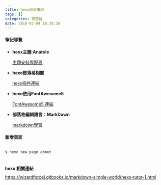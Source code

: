 ```yaml
---
title: hexo學習筆記
tags: []
categories: 部落格
date: 2018-02-04 16:18:38
---
```

<div class="tip">
 <i class="fas fa-user"></i>
  <i class="far fa-user"></i>
  <!--brand icon-->
  <i class="fab fa-github-square"></i>
<h4 style="margin-bottom:20px;margin-top:20px">筆記導覽</h4>
<ul>
<li>
<p><b>heox主題:Anatole</b></p>
<a href="https://github.com/Ben02/hexo-theme-Anatole/wiki">主題安裝與配置</a>
</li>
<li>
<p><b>hexo部落格相關</b></p>
<a href="https://hexo.io/plugins/">hexo插件連結</a>
</li>
<li>
<p><b>hexo使用FontAwesome5</b></p>
<a href="https://fontawesome.com/icons?d=gallery">FontAwesome5 連結</a>
</li>

<li>
<p><b>部落格編輯語言：MarkDown</b></p>
<a href="http://markdown.tw/">markdown學習</a>
</li>
</ul>
</div>

<h4>新增頁面</h4>
<pre>
<code>
$ hexo new page about
</code>
</pre>

<!-- <h4>Hexo主題push失敗：解決方法</h4>
<pre>
$ git submodule add git@github.com:change2hao/hexo-theme-anatole.git themes/anatole
$ git commit -am "refine UI"
$ git push origin source
$git submodule init // 这句很重要
$git submodule update
</pre> -->

<h4 style="margin-bottom:10px">hexo 相關連結</h4>
<a href="https://wizardforcel.gitbooks.io/markdown-simple-world/hexo-tutor-1.html">
https://wizardforcel.gitbooks.io/markdown-simple-world/hexo-tutor-1.html</a>